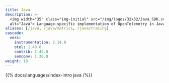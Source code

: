 ```yaml
---
title: Java
description: >-
  <img width="35" class="img-initial" src="/img/logos/32x32/Java_SDK.svg"
  alt="Java"> Language-specific implementation of OpenTelemetry in Java.
aliases: [/java, /java/metrics, /java/tracing]
cascade:
  vers:
    instrumentation: 2.14.0
    otel: 1.48.0
    contrib: 1.45.0
    semconv: 1.30.0
weight: 18
---
```


{{% docs/languages/index-intro java /%}}
